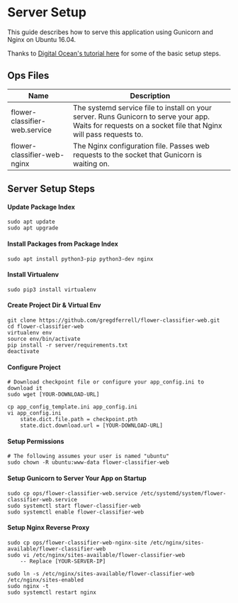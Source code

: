 # Server Setup
This guide describes how to serve this application using Gunicorn and Nginx on Ubuntu 16.04.

Thanks to [Digital Ocean's tutorial here](https://www.digitalocean.com/community/tutorials/how-to-serve-flask-applications-with-gunicorn-and-nginx-on-ubuntu-16-04) for some of the basic setup steps.

## Ops Files

Name | Description
------------ | -------------
flower-classifier-web.service | The systemd service file to install on your server. Runs Gunicorn to serve your app. Waits for requests on a socket file that Nginx will pass requests to.
flower-classifier-web-nginx | The Nginx configuration file. Passes web requests to the socket that Gunicorn is waiting on.

## Server Setup Steps

#### Update Package Index
```
sudo apt update
sudo apt upgrade
```

#### Install Packages from Package Index
```
sudo apt install python3-pip python3-dev nginx
```

#### Install Virtualenv
```
sudo pip3 install virtualenv
```

#### Create Project Dir & Virtual Env
```
git clone https://github.com/gregdferrell/flower-classifier-web.git
cd flower-classifier-web
virtualenv env
source env/bin/activate
pip install -r server/requirements.txt
deactivate
```

#### Configure Project
```
# Download checkpoint file or configure your app_config.ini to download it
sudo wget [YOUR-DOWNLOAD-URL]

cp app_config_template.ini app_config.ini
vi app_config.ini
    state.dict.file.path = checkpoint.pth
    state.dict.download.url = [YOUR-DOWNLOAD-URL]
```

#### Setup Permissions
```
# The following assumes your user is named "ubuntu"
sudo chown -R ubuntu:www-data flower-classifier-web
```

#### Setup Gunicorn to Server Your App on Startup
```
sudo cp ops/flower-classifier-web.service /etc/systemd/system/flower-classifier-web.service
sudo systemctl start flower-classifier-web
sudo systemctl enable flower-classifier-web
```

#### Setup Nginx Reverse Proxy
```
sudo cp ops/flower-classifier-web-nginx-site /etc/nginx/sites-available/flower-classifier-web
sudo vi /etc/nginx/sites-available/flower-classifier-web
    -- Replace [YOUR-SERVER-IP]

sudo ln -s /etc/nginx/sites-available/flower-classifier-web /etc/nginx/sites-enabled
sudo nginx -t
sudo systemctl restart nginx
```
